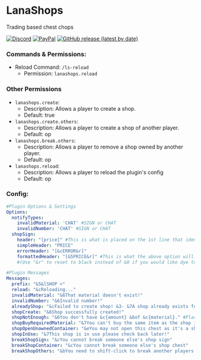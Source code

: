 # LanaShops
 Trading based chest chops


[![Discord](https://img.shields.io/badge/Discord-BUTTERFIELD8%233907-blue)](https://discord.gg/nnC7nkT)
[![PayPal](https://img.shields.io/badge/Donate-Paypal-orange)](https://paypal.me/ButterfieldMedia?locale.x=en_US)
[![GitHub release (latest by date)](https://img.shields.io/github/v/release/MrButtersDEV/LanaShops)](https://github.com/MrButtersDEV/LanaShops/releases)

### Commands & Permissions:
+ Reload Command: `/ls-reload`
    - Permission: `lanashops.reload`

### Other Permissions 
+ `lanashops.create`:
   - Description: Allows a player to create a shop.
   - Default: true
+ `lanashops.create.others`:
   - Description: Allows a player to create a shop of another player.
   - Default: op
+ `lanashops.break.others`:
   - Description: Allows a player to remove a shop owned by another player.
   - Default: op
+ `lanashops.reload`:
   - Description: Allows a player to reload the plugin's config
   - Default: op

### Config:
```yaml
#Plugin Options & Settings
Options:
  notifyTypes:
    invalidMaterial: 'CHAT' #SIGN or CHAT
    invalidNumber: 'CHAT' #SIGN or CHAT
  shopSign:
    header: "[price]" #This is what is placed on the 1st line that identifies a shop
    simpleHeader: "PRICE"
    errorHeader: "[&cERROR&r]"
    formattedHeader: "[&5PRICE&r]" #This is what the above option will get set too
    #(Use "&r" to reset to black instead of &0 if you would like dye to color the brackets)

#Plugin Messages
Messages:
  prefix: "&5&lSHOP >"
  reload: "&cReloading..."
  invalidMaterial: "&6That material doesn't exist!"
  invalidNumber: "&6Invalid number!"
  alreadyShop: "&cFailed to create shop! &3- &7A shop already exists for this container!"
  shopCreate: "&6Shop successfully created!"
  shopNotEnough: "&6You don't have &c{amount} &6of &c{material}." #Placeholders: {amount} & {material}
  shopBuyRequiredMaterial: "&7You can't buy the same item as the shop is requesting"
  shopOpenUnownedContainer: "&eYou may not open this chest as it's a shop that you do not own"
  shopInUse: "&7This shop is in use please check back later!"
  breakShopSign: "&cYou cannot break someone else's shop sign"
  breakShopContainer: "&cYou cannot break someone else's shop chest"
  breakShopOthers: "&bYou need to shift-click to break another players shop"
```
